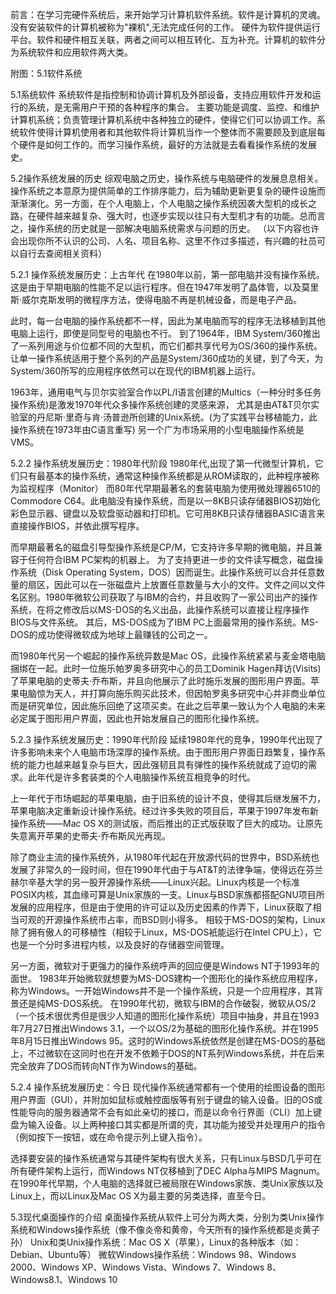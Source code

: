前言：在学习完硬件系统后，来开始学习计算机软件系统。软件是计算机的灵魂。没有安装软件的计算机被称为"裸机",无法完成任何的工作。
硬件为软件提供运行平台。软件和硬件相互关联，两者之间可以相互转化、互为补充。计算机的软件分为系统软件和应用软件两大类。

附图：5.1软件系统

5.1系统软件
系统软件是指控制和协调计算机及外部设备，支持应用软件开发和运行的系统，是无需用户干预的各种程序的集合。
主要功能是调度、监控、和维护计算机系统；负责管理计算机系统中各种独立的硬件，使得它们可以协调工作。系统软件使得计算机使用者和其他软件将计算机当作一个整体而不需要顾及到底层每个硬件是如何工作的。而学习操作系统，最好的方法就是去看看操作系统的发展史。

5.2操作系统发展的历史
综观电脑之历史，操作系统与电脑硬件的发展息息相关。操作系统之本意原为提供简单的工作排序能力，后为辅助更新更复杂的硬件设施而渐渐演化。另一方面，在个人电脑上，个人电脑之操作系统因袭大型机的成长之路，在硬件越来越复杂、强大时，也逐步实现以往只有大型机才有的功能。总而言之，操作系统的历史就是一部解决电脑系统需求与问题的历史。
（以下内容也许会出现你所不认识的公司、人名、项目名称、这里不作过多描述，有兴趣的社员可以自行去查阅相关资料）

5.2.1 操作系统发展历史：上古年代
在1980年以前，第一部电脑并没有操作系统。这是由于早期电脑的性能不足以运行程序。但在1947年发明了晶体管，以及莫里斯·威尔克斯发明的微程序方法，使得电脑不再是机械设备，而是电子产品。

此时，每一台电脑的操作系统都不一样，因此为某电脑而写的程序无法移植到其他电脑上运行，即使是同型号的电脑也不行。
到了1964年，IBM System/360推出了一系列用途与价位都不同的大型机，而它们都共享代号为OS/360的操作系统。
让单一操作系统适用于整个系列的产品是System/360成功的关键，到了今天，为System/360所写的应用程序依然可以在现代的IBM机器上运行。

1963年，通用电气与贝尔实验室合作以PL/I语言创建的Multics（一种分时多任务操作系统)是激发1970年代众多操作系统创建的灵感来源，
尤其是由AT&T贝尔实验室的丹尼斯·里奇与肯·汤普逊所创建的Unix系统。(为了实践平台移植能力，此操作系统在1973年由C语言重写)
另一个广为市场采用的小型电脑操作系统是VMS。


5.2.2 操作系统发展历史：1980年代阶段
1980年代,出现了第一代微型计算机，它们只有最基本的操作系统，通常这种操作系统都是从ROM读取的，此种程序被称为监视程序（Monitor）
而80年代早期最著名的套装电脑为使用微处理器6510的Commodore C64。此电脑没有操作系统，而是以一8KB只读存储器BIOS初始化彩色显示器、键盘以及软盘驱动器和打印机。它可用8KB只读存储器BASIC语言来直接操作BIOS，并依此撰写程序。

而早期最著名的磁盘引导型操作系统是CP/M，它支持许多早期的微电脑，并且兼容于任何符合IBM PC架构的机器上。
为了支持更进一步的文件读写概念，磁盘操作系统（Disk Operating System，DOS）因而诞生。此操作系统可以合并任意数量的扇区，因此可以在一张磁盘片上放置任意数量与大小的文件。文件之间以文件名区别。1980年微软公司获取了与IBM的合约，并且收购了一家公司出产的操作系统，在将之修改后以MS-DOS的名义出品，此操作系统可以直接让程序操作BIOS与文件系统。
其后，MS-DOS成为了IBM PC上面最常用的操作系统。MS-DOS的成功使得微软成为地球上最赚钱的公司之一。

而1980年代另一个崛起的操作系统异数是Mac OS，此操作系统紧紧与麦金塔电脑捆绑在一起。此时一位施乐帕罗奥多研究中心的员工Dominik Hagen拜访(Visits)了苹果电脑的史蒂夫·乔布斯，并且向他展示了此时施乐发展的图形用户界面。苹果电脑惊为天人，并打算向施乐购买此技术，但因帕罗奥多研究中心并非商业单位而是研究单位，因此施乐回绝了这项买卖。在此之后苹果一致认为个人电脑的未来必定属于图形用户界面，因此也开始发展自己的图形化操作系统。

5.2.3 操作系统发展历史：1990年代阶段
延续1980年代的竞争，1990年代出现了许多影响未来个人电脑市场深厚的操作系统。由于图形用户界面日趋繁复，操作系统的能力也越来越复杂与巨大，因此强韧且具有弹性的操作系统就成了迫切的需求。此年代是许多套装类的个人电脑操作系统互相竞争的时代。

上一年代于市场崛起的苹果电脑，由于旧系统的设计不良，使得其后继发展不力，苹果电脑决定重新设计操作系统。经过许多失败的项目后，苹果于1997年发布新操作系统——Mac OS X的测试版，而后推出的正式版获取了巨大的成功。让原先失意离开苹果的史蒂夫·乔布斯风光再现。

除了商业主流的操作系统外，从1980年代起在开放源代码的世界中，BSD系统也发展了非常久的一段时间，但在1990年代由于与AT&T的法律争端，使得远在芬兰赫尔辛基大学的另一股开源操作系统——Linux兴起。Linux内核是一个标准POSIX内核，其血缘可算是Unix家族的一支。Linux与BSD家族都搭配GNU项目所发展的应用程序，但是由于使用的许可证以及历史因素的作弄下，Linux获取了相当可观的开源操作系统市占率，而BSD则小得多。
相较于MS-DOS的架构，Linux除了拥有傲人的可移植性（相较于Linux，MS-DOS衹能运行在Intel CPU上），它也是一个分时多进程内核，以及良好的存储器空间管理。

另一方面，微软对于更强力的操作系统呼声的回应便是Windows NT于1993年的面世。
1983年开始微软就想要为MS-DOS建构一个图形化的操作系统应用程序，称为Windows。一开始Windows并不是一个操作系统，只是一个应用程序，其背景还是纯MS-DOS系统。
在1990年代初，微软与IBM的合作破裂，微软从OS/2（一个技术很优秀但是很少人知道的图形化操作系统）项目中抽身，并且在1993年7月27日推出Windows 3.1，一个以OS/2为基础的图形化操作系统。并在1995年8月15日推出Windows 95。这时的Windows系统依然是创建在MS-DOS的基础上，不过微软在这同时也在开发不依赖于DOS的NT系列Windows系统，并在后来完全放弃了DOS而转向NT作为Windows的基础。

5.2.4 操作系统发展历史：今日
现代操作系统通常都有一个使用的绘图设备的图形用户界面（GUI），并附加如鼠标或触控面版等有别于键盘的输入设备。旧的OS或性能导向的服务器通常不会有如此亲切的接口，而是以命令行界面（CLI）加上键盘为输入设备。以上两种接口其实都是所谓的壳，其功能为接受并处理用户的指令（例如按下一按钮，或在命令提示列上键入指令）。

选择要安装的操作系统通常与其硬件架构有很大关系，只有Linux与BSD几乎可在所有硬件架构上运行，而Windows NT仅移植到了DEC Alpha与MIPS Magnum。在1990年代早期，个人电脑的选择就已被局限在Windows家族、类Unix家族以及Linux上，而以Linux及Mac OS X为最主要的另类选择，直至今日。

5.3现代桌面操作的介绍
桌面操作系统从软件上可分为两大类，分别为类Unix操作系统和Windows操作系统（像不像炎帝和黄帝，今天所有的操作系统都是炎黄子孙）
Unix和类Unix操作系统：Mac OS X（苹果），Linux的各种版本（如：Debian、Ubuntu等）
微软Windows操作系统：Windows 98、Windows 2000、Windows XP、Windows Vista、Windows 7、Windows 8、Windows8.1、Windows 10